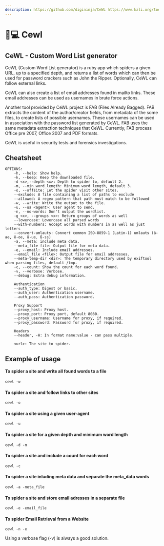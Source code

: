 ```yaml
---
description: https://github.com/digininja/CeWL https://www.kali.org/tools/cewl/
---
```


# 👨💻 Cewl

## CeWL - Custom Word List generator

CeWL (Custom Word List generator) is a ruby app which spiders a given URL, up to a specified depth, and returns a list of words which can then be used for password crackers such as John the Ripper. Optionally, CeWL can follow external links.

CeWL can also create a list of email addresses found in mailto links. These email addresses can be used as usernames in brute force actions.

Another tool provided by CeWL project is FAB (Files Already Bagged). FAB extracts the content of the author/creator fields, from metadata of the some files, to create lists of possible usernames. These usernames can be used in association with the password list generated by CeWL. FAB uses the same metadata extraction techniques that CeWL. Currently, FAB process Office pre 2007, Office 2007 and PDF formats.

CeWL is useful in security tests and forensics investigations.&#x20;

## Cheatsheet

```
OPTIONS:
	-h, --help: Show help.
	-k, --keep: Keep the downloaded file.
	-d <x>,--depth <x>: Depth to spider to, default 2.
	-m, --min_word_length: Minimum word length, default 3.
	-o, --offsite: Let the spider visit other sites.
	--exclude: A file containing a list of paths to exclude
	--allowed: A regex pattern that path must match to be followed
	-w, --write: Write the output to the file.
	-u, --ua <agent>: User agent to send.
	-n, --no-words: Don't output the wordlist.
	-g <x>, --groups <x>: Return groups of words as well
	--lowercase: Lowercase all parsed words
	--with-numbers: Accept words with numbers in as well as just letters
	--convert-umlauts: Convert common ISO-8859-1 (Latin-1) umlauts (ä-ae, ö-oe, ü-ue, ß-ss)
	-a, --meta: include meta data.
	--meta_file file: Output file for meta data.
	-e, --email: Include email addresses.
	--email_file <file>: Output file for email addresses.
	--meta-temp-dir <dir>: The temporary directory used by exiftool when parsing files, default /tmp.
	-c, --count: Show the count for each word found.
	-v, --verbose: Verbose.
	--debug: Extra debug information.

	Authentication
	--auth_type: Digest or basic.
	--auth_user: Authentication username.
	--auth_pass: Authentication password.

	Proxy Support
	--proxy_host: Proxy host.
	--proxy_port: Proxy port, default 8080.
	--proxy_username: Username for proxy, if required.
	--proxy_password: Password for proxy, if required.

	Headers
	--header, -H: In format name:value - can pass multiple.

    <url>: The site to spider.
```

## Example of usage

#### To spider a site and write all found words to a file

`cewl -w`

#### To spider a site and follow links to other sites

`cewl -o`

#### To spider a site using a given user-agent

`cewl -u`

#### To spider a site for a given depth and minimum word length

`cewl -d -m`

#### To spider a site and include a count for each word

`cewl -c`

#### To spider a site inluding meta data and separate the meta\_data words

`cewl -a -meta_file`

#### To spider a site and store email adresses in a separate file

`cewl -e -email_file`

#### To spider Email Retrieval from a Website

`cewl -n -e`

Using a verbose flag (-v) is always a good solution.
